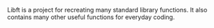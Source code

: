 Libft is a project for recreating many standard library functions. It also contains many other useful functions for everyday coding.
